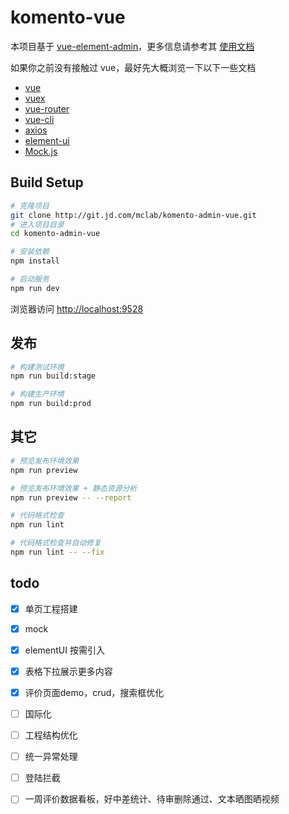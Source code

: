 # komento-vue

本项目基于 [vue-element-admin](https://panjiachen.gitee.io/vue-element-admin-site/zh/)，更多信息请参考其 [使用文档](https://panjiachen.github.io/vue-element-admin-site/zh/)

如果你之前没有接触过 vue，最好先大概浏览一下以下一些文档
- [vue](https://cn.vuejs.org/index.html)
- [vuex](https://vuex.vuejs.org/zh-cn/)
- [vue-router](https://router.vuejs.org/zh-cn/)
- [vue-cli](https://github.com/vuejs/vue-cli)
- [axios](https://github.com/axios/axios)
- [element-ui](https://github.com/ElemeFE/element)
- [Mock.js](https://github.com/nuysoft/Mock/wiki)

## Build Setup

```bash
# 克隆项目
git clone http://git.jd.com/mclab/komento-admin-vue.git
# 进入项目目录
cd komento-admin-vue

# 安装依赖
npm install

# 启动服务
npm run dev
```

浏览器访问 [http://localhost:9528](http://localhost:9528)

## 发布

```bash
# 构建测试环境
npm run build:stage

# 构建生产环境
npm run build:prod
```

## 其它

```bash
# 预览发布环境效果
npm run preview

# 预览发布环境效果 + 静态资源分析
npm run preview -- --report

# 代码格式检查
npm run lint

# 代码格式检查并自动修复
npm run lint -- --fix
```

## todo

- [x] 单页工程搭建
- [x] mock
- [x] elementUI 按需引入
- [x] 表格下拉展示更多内容
- [x] 评价页面demo，crud，搜索框优化
- [ ] 国际化
- [ ] 工程结构优化
- [ ] 统一异常处理
- [ ] 登陆拦截
- [ ] 一周评价数据看板，好中差统计、待审删除通过、文本晒图晒视频




